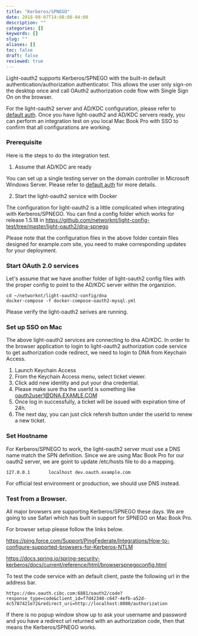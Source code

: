 ```yaml
---
title: "Kerberos/SPNEGO"
date: 2018-08-07T14:08:08-04:00
description: ""
categories: []
keywords: []
slug: ""
aliases: []
toc: false
draft: false
reviewed: true
---
```


Light-oauth2 supports Kerberos/SPNEGO with the built-in default authentication/authorization authenticator. This allows the user only sign-on the desktop once and call OAuth2 authorization code flow with Single Sign On on the browser.

For the light-oauth2 server and AD/KDC configuration, please refer to [default auth][]. Once you have light-oauth2 and AD/KDC servers ready, you can perform an integration test on you local Mac Book Pro with SSO to confirm that all configurations are working. 

### Prerequisite

Here is the steps to do the integration test. 

1. Assume that AD/KDC are ready

You can set up a single testing server on the domain controller in Microsoft Windows Server. Please refer to [default auth][] for more details.

2. Start the light-oauth2 service with Docker

The configuration for light-oauth2 is a little complicated when integrating with Kerberos/SPNEGO. You can find a config folder which works for release 1.5.18 in https://github.com/networknt/light-config-test/tree/master/light-oauth2/dna-spnego

Please note that the configuration files in the above folder contain files designed for example.com site, you need to make corresponding updates for your deployment. 


### Start OAuth 2.0 services

Let's assume that we have another folder of light-oauth2 config files with the proper config to point to the AD/KDC server within the organizion. 

```
cd ~/networknt/light-oauth2-config/dna
docker-compose -f docker-compose-oauth2-mysql.yml
```

Please verify the light-oauth2 serives are running.

### Set up SSO on Mac

The above light-oauth2 services are connecting to dna AD/KDC. In order to the browser application to login to light-oauth2 authorization code service to get authorization code redirect, we need to login to DNA from Keychain Access. 

1. Launch Keychain Access
2. From the Keychain Access menu, select ticket viewer.
3. Click add new identity and put your dna credential. 
4. Please make sure tha the userId is something like oauth2user1@DNA.EXAMLE.COM
5. Once log in successfully, a ticket will be issued with expiration time of 24h.
6. The next day, you can just click refersh button under the userId to renew a new ticket. 

### Set Hostname

For Kerberos/SPNEGO to work, the light-oauth2 server must use a DNS name match the SPN definition. Since we are using Mac Book Pro for our oauth2 server, we are goint to update /etc/hosts file to do a mapping. 

```
127.0.0.1       localhost dev.oauth.example.com
```

For official test environment or production, we should use DNS instead. 

### Test from a Browser. 

All major browsers are supporting Kerberos/SPNEGO these days. We are going to use Safari which has built in support for SPNEGO on Mac Book Pro. 

For browser setup please follow the links below. 

https://ping.force.com/Support/PingFederate/Integrations/How-to-configure-supported-browsers-for-Kerberos-NTLM

https://docs.spring.io/spring-security-kerberos/docs/current/reference/html/browserspnegoconfig.html

To test the code service with an default client, paste the following url in the address bar. 

```
https://dev.oauth.cibc.com:6881/oauth2/code?response_type=code&client_id=f7d42348-c647-4efb-a52d-4c5787421e72&redirect_uri=http://localhost:8080/authorization
```

If there is no popup window show up to ask your username and password and you have a redirect url returned with an authorization code, then that means the Kerberos/SPNEGO works. 


[default auth]: /service/oauth/authenticator/default-auth/

